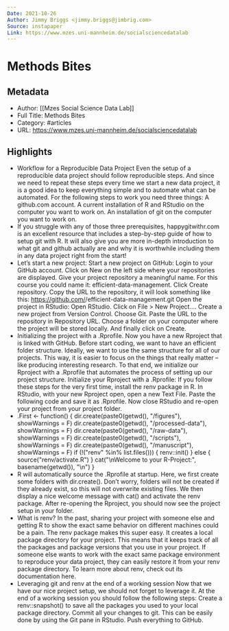 ```yaml
---
Date: 2021-10-26
Author: Jimmy Briggs <jimmy.briggs@jimbrig.com>
Source: instapaper
Link: https://www.mzes.uni-mannheim.de/socialsciencedatalab
---
```

# Methods Bites

## Metadata
- Author: [[Mzes Social Science Data Lab]]
- Full Title: Methods Bites
- Category: #articles
- URL: https://www.mzes.uni-mannheim.de/socialsciencedatalab

## Highlights
- Workflow for a Reproducible Data Project
  Even the setup of a reproducible data project should follow reproducible steps. And since we need to repeat these steps every time we start a new data project, it is a good idea to keep everything simple and to automate what can be automated. For the following steps to work you need three things:
  A github.com account.
  A current installation of R and RStudio on the computer you want to work on.
  An installation of git on the computer you want to work on.
- If you struggle with any of those three prerequisites, happygitwithr.com is an excellent resource that includes a step-by-step guide of how to setup git with R. It will also give you are more in-depth introduction to what git and github actually are and why it is worthwhile including them in any data project right from the start!
- Let’s start a new project:
  Start a new project on GitHub:
  Login to your GitHub account.
  Click on New on the left side where your repositories are displayed.
  Give your project repository a meaningful name. For this course you could name it: efficient-data-management.
  Click Create repository.
  Copy the URL to the repository, it will look something like this: https://github.com/<username>/efficient-data-management.git
  Open the project in RStudio:
  Open RStudio.
  Click on File > New Project....
  Create a new project from Version Control.
  Choose Git.
  Paste the URL to the repository in Repository URL.
  Choose a folder on your computer where the project will be stored locally.
  And finally click on Create.
- Initializing the project with a .Rprofile.
  Now you have a new Rproject that is linked with GitHub. Before start coding, we want to have an efficient folder structure. Ideally, we want to use the same structure for all of our projects. This way, it is easier to focus on the things that really matter – like producing interesting research. To that end, we initialize our Rproject with a .Rprofile that automates the process of setting up our project structure.
  Initialize your Rproject with a .Rprofile:
  If you follow these steps for the very first time, install the renv package in R.
  In RStudio, with your new Rproject open, open a new Text File.
  Paste the following code and save it as .Rprofile.
  Now close RStudio and re-open your project from your project folder.
- .First <- function() {
  dir.create(paste0(getwd(), "/figures"), showWarnings = F)
  dir.create(paste0(getwd(), "/processed-data"), showWarnings = F)
  dir.create(paste0(getwd(), "/raw-data"), showWarnings = F)
  dir.create(paste0(getwd(), "/scripts"), showWarnings = F)
  dir.create(paste0(getwd(), "/manuscript"), showWarnings = F)
  if (!("renv" %in% list.files())) {
  renv::init()
  } else {
  source("renv/activate.R")
  }
  cat("\nWelcome to your R-Project:", basename(getwd()), "\n")
  }
- R will automatically source the .Rprofile at startup. Here, we first create some folders with dir.create(). Don’t worry, folders will not be created if they already exist, so this will not overwrite existing files. We then display a nice welcome message with cat() and activate the renv package.
  After re-opening the Rproject, you should now see the project setup in your folder.
- What is renv?
  In the past, sharing your project with someone else and getting R to show the exact same behavior on different machines could be a pain. The renv package makes this super easy. It creates a local package directory for your project. This means that it keeps track of all the packages and package versions that you use in your project. If someone else wants to work with the exact same package environment to reproduce your data project, they can easily restore it from your renv package directory. To learn more about renv, check out its documentation here.
- Leveraging git and renv at the end of a working session
  Now that we have our nice project setup, we should not forget to leverage it. At the end of a working session you should follow the following steps:
  Create a renv::snapshot() to save all the packages you used to your local package directory.
  Commit all your changes to git. This can be easily done by using the Git pane in RStudio.
  Push everything to GitHub.
